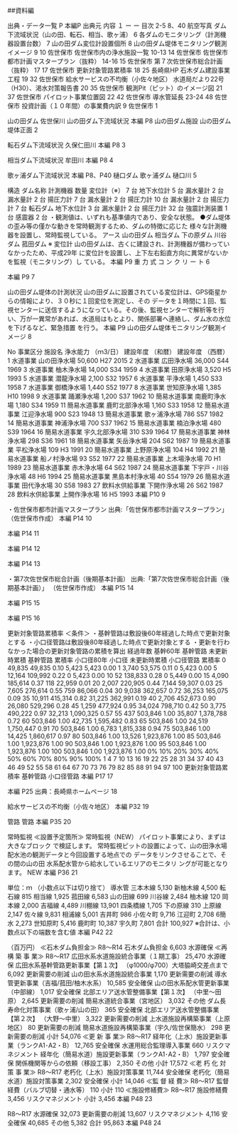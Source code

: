 ##資料編

出典・データ一覧
P 本編P 出典元 内容
１ ー ー 目次
2-5 8、40 航空写真 ダム下流域状況（山の田、転石、相当、歌ヶ浦）
6 各ダムのモニタリング（計測機器設置台数）
7 山の田ダム変位計設置個所
8 山の田ダム堤体モニタリング観測イメージ
9 10 佐世保市 佐世保市内の浄水施設一覧
10-13 14 佐世保市 佐世保市都市計画マスタープラン（抜粋）
14-16 15 佐世保市 第７次佐世保市総合計画（抜粋）
17 17 佐世保市 更新対象管路累積率
18 25 ⾧崎県HP 石木ダム建設事業工程
19 32 佐世保市 
給水サービスの不均衡（小佐々地区）
水道局だより22号（H30）、渇水対策報告書
20 35 佐世保市 観測Pit（ピット）のイメージ図
21 37 佐世保市 パイロット事業位置図
22 42 佐世保市 導水管延⾧
23-24 48 佐世保市 投資計画（１０年間）の事業費内訳
9 佐世保市
1

山の田ダム
佐世保川
山の田ダム下流域状況
本編 P8
山の田ダム施設
山の田ダム堤体正面
2

転石ダム下流域状況
久保仁田川
本編 P8
3

相当ダム下流域状況
牟田川
本編 P8
4

歌ヶ浦ダム下流域状況
本編 P8、P40
樋口ダム
歌ヶ浦ダム
樋口川
5

構造 ダム名称 計測機器 数量
変位計（※） 7 台
地下水位計 5 台
漏水量計 2 台
漏水量計 2 台
揚圧力計 7 台
漏水量計 2 台
揚圧力計 10 台
漏水量計 2 台
揚圧力計 7 台
転石ダム 地下水位計 3 台
漏水量計 2 台
揚圧力計 32 台
強震計測装置 1 台
感震器 2 台
・観測値は、いずれも基準値内であり、安全な状態。
●ダム堤体の歪み等の僅かな動きを常時観測するため、ダムの特徴に応じた
様々な計測機器を設置し、常時監視している。
アース 山の田ダム
相当ダム
下の原ダム
川谷ダム
菰田ダム
※ 
変位計
山の田ダムは、古くに建設され、計測機器が備わっていなかったため、平成29年
に変位計を設置し、上下左右鉛直方向に異常がないかを監視（モニタリング）し
ている。
本編 P9
重
力
式
コ
ン
ク
リ
ー
ト
6

本編 P9
7

山の田ダム堤体の計測状況
山の田ダムに設置されている変位計は、GPS衛星からの情報により、３０秒に１回変位を測定し、その
データを１時間に１回、監視センターに送信するようになっている。その後、監視センターで解析等を行
い、万が一異常があれば、水道局はもとより、関係部署へ連絡し、ダム水の水位を下げるなど、緊急措置
を行う。
本編 P9
山の田ダム堤体モニタリング観測イメージ
8

No 事業区分 施設名 
浄水能力
（ｍ3/日）
建設年度
（和暦）
建設年度
（西暦）
1 水道事業 山の田浄水場 50,600 H27 2015
2 水道事業 広田浄水場 36,000 S44 1969
3 水道事業 柚木浄水場 14,000 S34 1959
4 水道事業 田原浄水場 3,520 H5 1993
5 水道事業 潜龍浄水場 2,100 S32 1957
6 水道事業 平浄水場 1,450 S33 1958
7 水道事業 御橋浄水場 1,440 S52 1977
8 水道事業 世知原浄水場 1,385 H10 1998
9 水道事業 踊瀬浄水場 1,200 S37 1962
10 簡易水道事業 南鹿町浄水場 1,180 S34 1959
11 簡易水道事業 鹿町北部浄水場 1,160 S33 1958
12 簡易水道事業 江迎浄水場 900 S23 1948
13 簡易水道事業 歌ヶ浦浄水場 786 S57 1982
14 簡易水道事業 神浦浄水場 700 S37 1962
15 簡易水道事業 楠泊浄水場 480 S39 1964
16 簡易水道事業 宇久北部浄水場 310 S39 1964
17 簡易水道事業 神林浄水場 298 S36 1961
18 簡易水道事業 矢岳浄水場 204 S62 1987
19 簡易水道事業 平松浄水場 109 H3 1991
20 簡易水道事業 上野原浄水場 104 H4 1992
21 簡易水道事業 船ノ村浄水場 93 S52 1977
22 簡易水道事業 上木場浄水場 70 H1 1989
23 簡易水道事業 赤木浄水場 64 S62 1987
24 簡易水道事業 下宇戸・川谷浄水場 48 H6 1994
25 簡易水道事業 黒島本村浄水場 40 S54 1979
26 簡易水道事業 田代浄水場 30 S58 1983
27 飲料水供給事業 下開作浄水場 26 S62 1987
28 飲料水供給事業 上開作浄水場 16 H5 1993
本編 P10
9

・佐世保市都市計画マスタープラン
出典:「佐世保市都市計画マスタープラン」
（佐世保市作成）
本編 P14
10

本編 P14
11

本編 P14
12

本編 P14
13

・第7次佐世保市総合計画（後期基本計画）
出典:「第7次佐世保市総合計画（後期基本計画）」
（佐世保市作成）
本編 P15
14

本編 P15
15

本編 P15
16

更新対象管路累積率
＜条件＞
・基幹管路は敷設後60年経過した時点で更新対象とする
・小口径管路は敷設後80年経過した時点で更新対象とする
・更新を行わなかった場合の更新対象管路の累積を算出
経過年数 基幹60年 
基幹管路
未更新時累積
基幹管路
累積率 
小口径80年 
小口径
未更新時累積
小口径管路
累積率
0 
49,835 49,835 0.10 5,423 5,423 0.00
1 
3,740 53,575 0.11 0 5,423 0.00
5 
12,164 109,992 0.22 0 5,423 0.00
10 
52 138,833 0.28 0 5,449 0.00
15 
4,090 185,614 0.37 118 22,959 0.01
20 
2,007 220,905 0.44 7,144 59,307 0.03
25 
7,605 276,614 0.55 759 86,066 0.04
30 
9,038 362,657 0.72 36,253 165,075 0.09
35 
10,911 415,314 0.82 31,225 362,991 0.19
40 
2,706 452,673 0.90 26,080 529,296 0.28
45 
1,259 477,924 0.95 34,024 798,710 0.42
50 
3,775 490,222 0.97 32,213 1,090,325 0.57
55 
437 503,846 1.00 35,807 1,378,788 0.72
60 
503,846 1.00 42,735 1,595,482 0.83
65 
503,846 1.00 24,519 1,750,447 0.91
70 
503,846 1.00 6,783 1,815,338 0.94
75 
503,846 1.00 14,425 1,860,617 0.97
80 
503,846 1.00 13,526 1,923,876 1.00
85 
503,846 1.00 1,923,876 1.00
90 
503,846 1.00 1,923,876 1.00
95 
503,846 1.00 1,923,876 1.00
100 
503,846 1.00 1,923,876 1.00
0%
10%
20%
30%
40%
50%
60%
70%
80%
90%
100%
1 4 7 10 13 16 19 22 25 28 31 34 37 40 43 46 49 52 55 58 61 64 67 70 73 76 79 82 85 88 91 94 97 100
更新対象管路累積率
基幹管路 小口径管路
本編 P17
17

本編 P25
出典：長崎県ホームページ
18

給水サービスの不均衡（小佐々地区）
本編 P32
19

管路
管路
本編 P35
20

常時監視
≪設置予定箇所≫
常時監視（NEW）
パイロット事業により、まずは大きなブロック
で検証します。
常時監視ピットの設置によって、山の田浄水場
配水池の観測データと今回設置する地点での
データをリンクさせることで、その間の山の田
水系配水管から給水しているエリアのモニタリ
ングが可能となります。
NEW
本編 P36
21

単位：ｍ
（小数点以下は切り捨て）
導水管
三本木線 
5,130
新柚木線 
4,500
転石線 
815
相当線 
1,925
菰田線 
6,583
山の田線 
699
川谷線 
2,484
柚木線 
120
岡本線 
2,000
吉福線 
4,489
川棚線 
13,901
四条橋線 
1,705
下の原線 
310
上原線 
2,147
佐々線 
9,831
相浦線 
5,001
吉井町 
986
小佐々町 
9,716
江迎町 
2,708
6簡水 
2,273
世知原町 
5,416
鹿町町 
10,387
宇久町 
7,801
合計 
100,927
※合計は、小数点以下の端数を含む値
本編 P42
22

（百万円）
≪石木ダム負担金≫ 
R8～R14
石木ダム負担金 6,603 水源確保
≪再 構 築 事 業≫ 
R8～R17
広田水系水道施設統合事業（１期工事） 25,470 水源確保
広田水系基幹管路更新事業【第１次】
（φ1000/φ700）大塔脇崎交差点まで 
6,092 更新需要の削減
山の田水系水道施設統合事業 1,170 更新需要の削減
導水管更新事業（吉福/菰田/柚木水系） 10,585 安全確保
山の田水系配水管更新事業（中部線） 1,017 安全確保
北部エリア送水管整備事業【第１次】
（中里～田原） 
2,645 更新需要の削減
簡易水道統合事業（宮地区） 3,032 その他
ダム長寿命化対策事業（歌ヶ浦/山の田） 365 安全確保
北部エリア送水管整備事業【第２次】
（大野～中里） 
3,322 更新需要の削減
上水道施設再構築事業（上原地区） 80 更新需要の削減
簡易水道施設再構築事業（宇久/佐世保簡水） 298 更新需要の削減
小計 
54,076
≪更 新 事 業≫ 
R8～R17
経年化（上水）施設更新事業（ランクA1･A2・B） 12,765 安全確保
水運用総合監理導入事業 660 リスクマネジメント
経年化（簡易水道）施設更新事業（ランクA1･A2・B） 1,797 安全確保
関係機関等からの依頼（移設工事） 2,350 その他
小計 
17,572
≪老 朽 化 対 策 事 業≫ 
R8～R17
老朽化（上水）施設対策事業 11,744 安全確保
老朽化（簡易水道）施設対策事業 2,302 安全確保
小計 
14,046
≪監 督 経 費≫ 
R8～R17
監督経費（バルブ切替・通水等） 110
小計 
110
≪施設修繕費≫ 
R8～R17
施設修繕費 3,456 リスクマネジメント
小計 
3,456
本編 P48
23

R8～R17
水源確保 32,073
更新需要の削減 13,607
リスクマネジメント 4,116
安全確保 40,685
その他 5,382
合計 95,863
本編 P48
24






